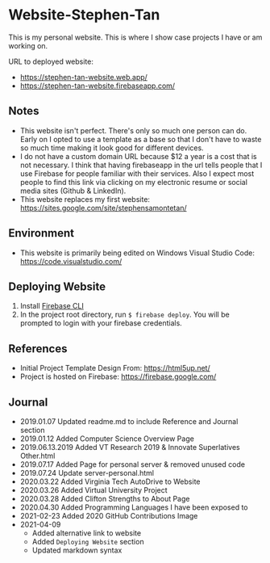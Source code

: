 # Website-Stephen-Tan

This is my personal website. This is where I show case projects I have or am working on. 

URL to deployed website:
- https://stephen-tan-website.web.app/
- https://stephen-tan-website.firebaseapp.com/

## Notes

- This website isn't perfect. There's only so much one person can do. Early on I opted to use a template as a base so that I don't have to waste so much time making it look good for different devices.
- I do not have a custom domain URL because $12 a year is a cost that is not necessary. I think that having firebaseapp in the url tells people that I use Firebase for people familiar with their services. Also I expect most people to find this link via clicking on my electronic resume or social media sites (Github & LinkedIn). 
- This website replaces my first website: https://sites.google.com/site/stephensamontetan/ 

## Environment 

- This website is primarily being edited on Windows Visual Studio Code: https://code.visualstudio.com/

## Deploying Website

1. Install [Firebase CLI](https://firebase.google.com/docs/cli)
2. In the project root directory, run `$ firebase deploy`. You will be prompted to login with your firebase credentials.

## References

- Initial Project Template Design From: https://html5up.net/
- Project is hosted on Firebase: https://firebase.google.com/

## Journal

- 2019.01.07 Updated readme.md to include Reference and Journal section
- 2019.01.12 Added Computer Science Overview Page
- 2019.06.13.2019 Added VT Research 2019 & Innovate Superlatives Other.html
- 2019.07.17 Added Page for personal server & removed unused code
- 2019.07.24 Update server-personal.html
- 2020.03.22 Added Virginia Tech AutoDrive to Website
- 2020.03.26 Added Virtual University Project
- 2020.03.28 Added Clifton Strengths to About Page
- 2020.04.30 Added Programming Languages I have been exposed to
- 2021-02-23 Added 2020 GitHub Contributions Image
- 2021-04-09
  - Added alternative link to website
  - Added `Deploying Website` section
  - Updated markdown syntax
